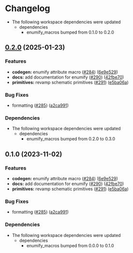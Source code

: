 # Changelog

* The following workspace dependencies were updated
  * dependencies
    * enumify_macros bumped from 0.1.0 to 0.2.0

## [0.2.0](https://github.com/ucb-substrate/substrate2/compare/enumify-v0.1.1...enumify-v0.2.0) (2025-01-23)


### Features

* **codegen:** enumify attribute macro ([#284](https://github.com/ucb-substrate/substrate2/issues/284)) ([6e9e529](https://github.com/ucb-substrate/substrate2/commit/6e9e52951ef58e3a9b897417fb844a7706762d06))
* **docs:** add documentation for enumify ([#290](https://github.com/ucb-substrate/substrate2/issues/290)) ([42fbe70](https://github.com/ucb-substrate/substrate2/commit/42fbe707a63c5c95155e4b8d1b73605290b59d43))
* **primitives:** revamp schematic primitives ([#291](https://github.com/ucb-substrate/substrate2/issues/291)) ([e5ba06a](https://github.com/ucb-substrate/substrate2/commit/e5ba06ab10008b72e78397ad70781caa6bc61791))


### Bug Fixes

* formatting ([#285](https://github.com/ucb-substrate/substrate2/issues/285)) ([a2ca991](https://github.com/ucb-substrate/substrate2/commit/a2ca9913bba0cd7ee6da29223f873aaf2e861c11))


### Dependencies

* The following workspace dependencies were updated
  * dependencies
    * enumify_macros bumped from 0.2.0 to 0.3.0

## 0.1.0 (2023-11-02)


### Features

* **codegen:** enumify attribute macro ([#284](https://github.com/ucb-substrate/substrate2/issues/284)) ([6e9e529](https://github.com/ucb-substrate/substrate2/commit/6e9e52951ef58e3a9b897417fb844a7706762d06))
* **docs:** add documentation for enumify ([#290](https://github.com/ucb-substrate/substrate2/issues/290)) ([42fbe70](https://github.com/ucb-substrate/substrate2/commit/42fbe707a63c5c95155e4b8d1b73605290b59d43))
* **primitives:** revamp schematic primitives ([#291](https://github.com/ucb-substrate/substrate2/issues/291)) ([e5ba06a](https://github.com/ucb-substrate/substrate2/commit/e5ba06ab10008b72e78397ad70781caa6bc61791))


### Bug Fixes

* formatting ([#285](https://github.com/ucb-substrate/substrate2/issues/285)) ([a2ca991](https://github.com/ucb-substrate/substrate2/commit/a2ca9913bba0cd7ee6da29223f873aaf2e861c11))


### Dependencies

* The following workspace dependencies were updated
  * dependencies
    * enumify_macros bumped from 0.0.0 to 0.1.0
